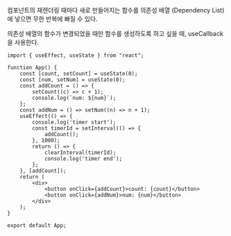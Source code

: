 
컴포넌트의 재렌더링 때마다 새로 만들어지는 함수를
의존성 배열 (Dependency List) 에 넣으면
무한 반복에 빠질 수 있다.

의존성 배열의 함수가 변경되었을 때만 함수를 생성하도록 하고 싶을 때,
useCallback을 사용한다.

```JSX
import { useEffect, useState } from "react"; 

function App() { 
	const [count, setCount] = useState(0); 
	const [num, setNum] = useState(0); 
	const addCount = () => { 
		setCount((c) => c + 1); 
		console.log(`num: ${num}`); 
	}; 
	const addNum = () => setNum((n) => n + 1); 
	useEffect(() => { 
		console.log('timer start'); 
		const timerId = setInterval(() => { 
			addCount(); 
		}, 1000); 
		return () => { 
			clearInterval(timerId); 
			console.log('timer end'); 
		}; 
	}, [addCount]); 
	return ( 
		<div> 
			<button onClick={addCount}>count: {count}</button> 
			<button onClick={addNum}>num: {num}</button> 
		</div> 
	); 
} 

export default App;

```